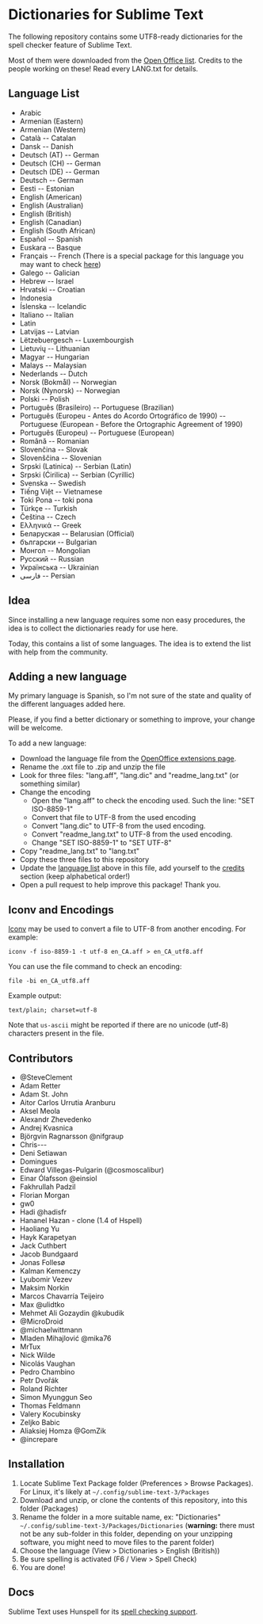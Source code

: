 # Dictionaries for Sublime Text

The following repository contains some UTF8-ready dictionaries for the spell checker feature of Sublime Text.

Most of them were downloaded from the [Open Office list](http://extensions.services.openoffice.org/en/dictionaries). Credits to the people working on these! Read every LANG.txt for details.

## Language List

 * Arabic
 * Armenian (Eastern)
 * Armenian (Western)
 * Català -- Catalan
 * Dansk -- Danish
 * Deutsch (AT) -- German
 * Deutsch (CH) -- German
 * Deutsch (DE) -- German
 * Deutsch -- German
 * Eesti -- Estonian
 * English (American)
 * English (Australian)
 * English (British)
 * English (Canadian)
 * English (South African)
 * Español -- Spanish
 * Euskara -- Basque
 * Français -- French (There is a special package for this language you may want to check [here](https://github.com/superbob/SublimeTextLanguageFrench))
 * Galego -- Galician
 * Hebrew -- Israel
 * Hrvatski -- Croatian
 * Indonesia
 * Íslenska -- Icelandic
 * Italiano -- Italian
 * Latin
 * Latvijas -- Latvian
 * Lëtzebuergesch -- Luxembourgish
 * Lietuvių -- Lithuanian
 * Magyar -- Hungarian
 * Malays -- Malaysian
 * Nederlands -- Dutch
 * Norsk (Bokmål) -- Norwegian
 * Norsk (Nynorsk) -- Norwegian
 * Polski -- Polish
 * Português (Brasileiro) -- Portuguese (Brazilian)
 * Português (Europeu - Antes do Acordo Ortográfico de 1990) -- Portuguese (European - Before the Ortographic Agreement of 1990)
 * Português (Europeu) -- Portuguese (European)
 * Română -- Romanian
 * Slovenčina -- Slovak
 * Slovenščina -- Slovenian
 * Srpski (Latinica) -- Serbian (Latin)
 * Srpski (Ćirilica) -- Serbian (Cyrillic)
 * Svenska -- Swedish
 * Tiếng Việt -- Vietnamese
 * Toki Pona -- toki pona
 * Türkçe -- Turkish
 * Čeština -- Czech
 * Ελληνικά -- Greek
 * Беларуская -- Belarusian (Official)
 * български -- Bulgarian
 * Монгол -- Mongolian
 * Русский -- Russian
 * Українська -- Ukrainian
 * فارسی -- Persian

## Idea

Since installing a new language requires some non easy procedures, the idea is to collect the dictionaries ready for use here.

Today, this contains a list of some languages. The idea is to extend the list with help from the community.

## Adding a new language

My primary language is Spanish, so I'm not sure of the state and quality of the different languages added here.

Please, if you find a better dictionary or something to improve, your change will be welcome.

To add a new language:

 * Download the language file from the [OpenOffice extensions page](http://extensions.services.openoffice.org/en/dictionaries).
 * Rename the .oxt file to .zip and unzip the file
 * Look for three files: "lang.aff", "lang.dic" and "readme_lang.txt" (or something similar)
 * Change the encoding
   - Open the "lang.aff" to check the encoding used. Such the line: "SET ISO-8859-1"
   - Convert that file to UTF-8 from the used encoding
   - Convert "lang.dic" to UTF-8 from the used encoding.
   - Convert "readme_lang.txt" to UTF-8 from the used encoding.
   - Change "SET ISO-8859-1" to "SET UTF-8"
 * Copy "readme_lang.txt" to "lang.txt"
 * Copy these three files to this repository
 * Update the [language list](#language-list) above in this file,
   add yourself to the [credits](#contributors) section (keep alphabetical
   order!)
 * Open a pull request to help improve this package! Thank you.

## Iconv and Encodings

[Iconv](http://en.wikipedia.org/wiki/Iconv) may be used to convert a file to UTF-8 from another encoding. For example:

	iconv -f iso-8859-1 -t utf-8 en_CA.aff > en_CA_utf8.aff

You can use the file command to check an encoding:

	file -bi en_CA_utf8.aff

Example output:

	text/plain; charset=utf-8

Note that `us-ascii` might be reported if there are no unicode (utf-8) characters present in the file.


## Contributors

 * @SteveClement
 * Adam Retter
 * Adam St. John
 * Aitor Carlos Urrutia Aranburu
 * Aksel Meola
 * Alexandr Zhevedenko
 * Andrej Kvasnica
 * Björgvin Ragnarsson @nifgraup
 * Chris---
 * Deni Setiawan
 * Domingues
 * Edward Villegas-Pulgarin (@cosmoscalibur)
 * Einar Ólafsson @einsiol
 * Fakhrullah Padzil
 * Florian Morgan
 * gw0
 * Hadi @hadisfr
 * Hananel Hazan - clone (1.4 of Hspell)
 * Haoliang Yu
 * Hayk Karapetyan
 * Jack Cuthbert
 * Jacob Bundgaard
 * Jonas Follesø
 * Kalman Kemenczy
 * Lyubomir Vezev
 * Maksim Norkin
 * Marcos Chavarría Teijeiro
 * Max @ulidtko
 * Mehmet Ali Gozaydin @kubudik
 * @MicroDroid
 * @michaelwittmann
 * Mladen Mihajlović @mika76
 * MrTux
 * Nick Wilde
 * Nicolás Vaughan
 * Pedro Chambino
 * Petr Dvořák
 * Roland Richter
 * Simon Myunggun Seo
 * Thomas Feldmann
 * Valery Kocubinsky
 * Zeljko Babic
 * Aliaksiej Homza @GomZik
 * @increpare


## Installation

  1. Locate Sublime Text Package folder (Preferences > Browse Packages).
     For Linux, it's likely at `~/.config/sublime-text-3/Packages`
  2. Download and unzip, or clone the contents of this repository, into this folder (Packages)
  3. Rename the folder in a more suitable name, ex: "Dictionaries" `~/.config/sublime-text-3/Packages/Dictionaries` (**warning:** there must not be any sub-folder in this folder, depending on your unzipping software, you might need to move files to the parent folder)
  4. Choose the language (View > Dictionaries > English (British))
  5. Be sure spelling is activated (F6 / View > Spell Check)
  6. You are done!

## Docs

Sublime Text uses Hunspell for its [spell checking support](http://www.sublimetext.com/docs/3/spell_checking.html).
